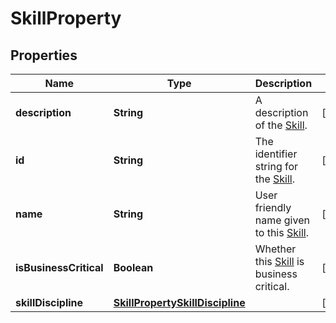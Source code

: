 

# SkillProperty


## Properties

| Name | Type | Description | Notes |
|------------ | ------------- | ------------- | -------------|
|**description** | **String** | A description of the [Skill](https://developers.intellihr.io/docs/v1/). |  [optional] |
|**id** | **String** | The identifier string for the [Skill](https://developers.intellihr.io/docs/v1/). |  [optional] |
|**name** | **String** | User friendly name given to this [Skill](https://developers.intellihr.io/docs/v1/). |  [optional] |
|**isBusinessCritical** | **Boolean** | Whether this [Skill](https://developers.intellihr.io/docs/v1/) is business critical. |  [optional] |
|**skillDiscipline** | [**SkillPropertySkillDiscipline**](SkillPropertySkillDiscipline.md) |  |  [optional] |



